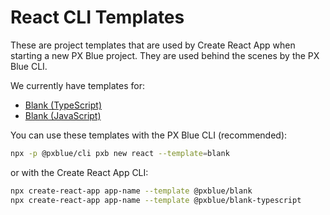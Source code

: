 # React CLI Templates

These are project templates that are used by Create React App when starting a new PX Blue project. They are used behind the scenes by the PX Blue CLI.

We currently have templates for:
-   [Blank (TypeScript)](https://www.npmjs.com/package/@pxblue/cra-template-blank-typescript)
-   [Blank (JavaScript)](https://www.npmjs.com/package/@pxblue/cra-template-blank)

You can use these templates with the PX Blue CLI (recommended):

```sh
npx -p @pxblue/cli pxb new react --template=blank
```

or with the Create React App CLI:

```sh
npx create-react-app app-name --template @pxblue/blank
npx create-react-app app-name --template @pxblue/blank-typescript
```

